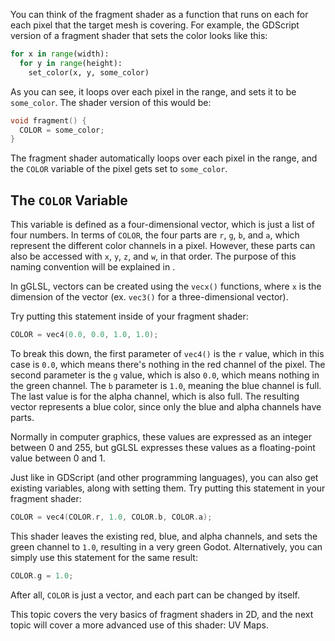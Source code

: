 You can think of the fragment shader as a function that runs on each for each pixel that the target mesh is covering. For example, the GDScript version of a fragment shader that sets the color looks like this:
```py
for x in range(width):
  for y in range(height):
    set_color(x, y, some_color)
```
As you can see, it loops over each pixel in the range, and sets it to be `some_color`. The shader version of this would be:
```c
void fragment() {
  COLOR = some_color;
}
```
The fragment shader automatically loops over each pixel in the range, and the `COLOR` variable of the pixel gets set to `some_color`.

## The `COLOR` Variable 
This variable is defined as a four-dimensional vector, which is just a list of four numbers. In terms of `COLOR`, the four parts are `r`, `g`, `b`, and `a`, which represent the different color channels in a pixel. However, these parts can also be accessed with `x`, `y`, `z`, and `w`, in that order. The purpose of this naming convention will be explained in <FUTURE CHAPTER HERE>.

In gGLSL, vectors can be created using the `vecx()` functions, where `x` is the dimension of the vector (ex. `vec3()` for a three-dimensional vector).

Try putting this statement inside of your fragment shader:
```c 
COLOR = vec4(0.0, 0.0, 1.0, 1.0);
```
To break this down, the first parameter of `vec4()` is the `r` value, which in this case is `0.0`, which means there's nothing in the red channel of the pixel. The second parameter is the `g` value, which is also `0.0`, which means nothing in the green channel. The `b` parameter is `1.0`, meaning the blue channel is full. The last value is for the alpha channel, which is also full. The resulting vector represents a blue color, since only the blue and alpha channels have parts.

Normally in computer graphics, these values are expressed as an integer between 0 and 255, but gGLSL expresses these values as a floating-point value between 0 and 1.

Just like in GDScript (and other programming languages), you can also get existing variables, along with setting them. Try putting this statement in your fragment shader:
```c 
COLOR = vec4(COLOR.r, 1.0, COLOR.b, COLOR.a);
```
This shader leaves the existing red, blue, and alpha channels, and sets the green channel to `1.0`, resulting in a very green Godot. Alternatively, you can simply use this statement for the same result:
```c 
COLOR.g = 1.0;
```
After all, `COLOR` is just a vector, and each part can be changed by itself.

This topic covers the very basics of fragment shaders in 2D, and the next topic will cover a more advanced use of this shader: UV Maps.
